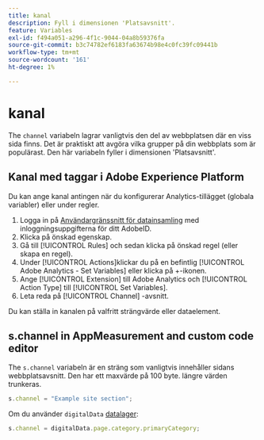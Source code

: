 ```yaml
---
title: kanal
description: Fyll i dimensionen 'Platsavsnitt'.
feature: Variables
exl-id: f494a051-a296-4f1c-9044-04a8b59376fa
source-git-commit: b3c74782ef6183fa63674b98e4c0fc39fc09441b
workflow-type: tm+mt
source-wordcount: '161'
ht-degree: 1%

---
```


# kanal

The `channel` variabeln lagrar vanligtvis den del av webbplatsen där en viss sida finns. Det är praktiskt att avgöra vilka grupper på din webbplats som är populärast. Den här variabeln fyller i dimensionen &#39;Platsavsnitt&#39;.

## Kanal med taggar i Adobe Experience Platform

Du kan ange kanal antingen när du konfigurerar Analytics-tillägget (globala variabler) eller under regler.

1. Logga in på [Användargränssnitt för datainsamling](https://experience.adobe.com/data-collection) med inloggningsuppgifterna för ditt AdobeID.
2. Klicka på önskad egenskap.
3. Gå till [!UICONTROL Rules] och sedan klicka på önskad regel (eller skapa en regel).
4. Under [!UICONTROL Actions]klickar du på en befintlig [!UICONTROL Adobe Analytics - Set Variables] eller klicka på +-ikonen.
5. Ange [!UICONTROL Extension] till Adobe Analytics och [!UICONTROL Action Type] till [!UICONTROL Set Variables].
6. Leta reda på [!UICONTROL Channel] -avsnitt.

Du kan ställa in kanalen på valfritt strängvärde eller dataelement.

## s.channel in AppMeasurement and custom code editor

The `s.channel` variabeln är en sträng som vanligtvis innehåller sidans webbplatsavsnitt. Den har ett maxvärde på 100 byte. längre värden trunkeras.

```js
s.channel = "Example site section";
```

Om du använder `digitalData` [datalager](../../prepare/data-layer.md):

```js
s.channel = digitalData.page.category.primaryCategory;
```
